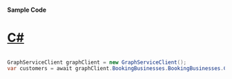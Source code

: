#### Sample Code
# [C#](#tab/Csharp)

```C#

GraphServiceClient graphClient = new GraphServiceClient();
var customers = await graphClient.BookingBusinesses.BookingBusinesses.Customers.Customers.Request().GetAsync();

```